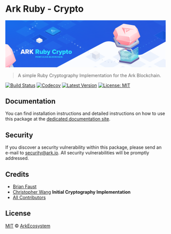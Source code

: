 # Ark Ruby - Crypto

<p align="center">
    <img src="https://github.com/ArkEcosystem/ruby-crypto/blob/master/banner.png" />
</p>

> A simple Ruby Cryptography Implementation for the Ark Blockchain.

[![Build Status](https://badgen.now.sh/circleci/github/ArkEcosystem/ruby-crypto)](https://circleci.com/gh/ArkEcosystem/ruby-crypto)
[![Codecov](https://badgen.now.sh/codecov/c/github/arkecosystem/ruby-crypto)](https://codecov.io/gh/arkecosystem/ruby-crypto)
[![Latest Version](https://badgen.now.sh/github/release/ArkEcosystem/ruby-crypto)](https://github.com/ArkEcosystem/ruby-crypto/releases)
[![License: MIT](https://badgen.now.sh/badge/license/MIT/green)](https://opensource.org/licenses/MIT)

## Documentation

You can find installation instructions and detailed instructions on how to use this package at the [dedicated documentation site](https://docs.ark.io/api/sdk/cryptography/ruby.html).

## Security

If you discover a security vulnerability within this package, please send an e-mail to security@ark.io. All security vulnerabilities will be promptly addressed.

## Credits

- [Brian Faust](https://github.com/faustbrian)
- [Christopher Wang](https://github.com/christopherjwang) **Initial Cryptography Implementation**
- [All Contributors](../../../../contributors)

## License

[MIT](LICENSE) © [ArkEcosystem](https://ark.io)
